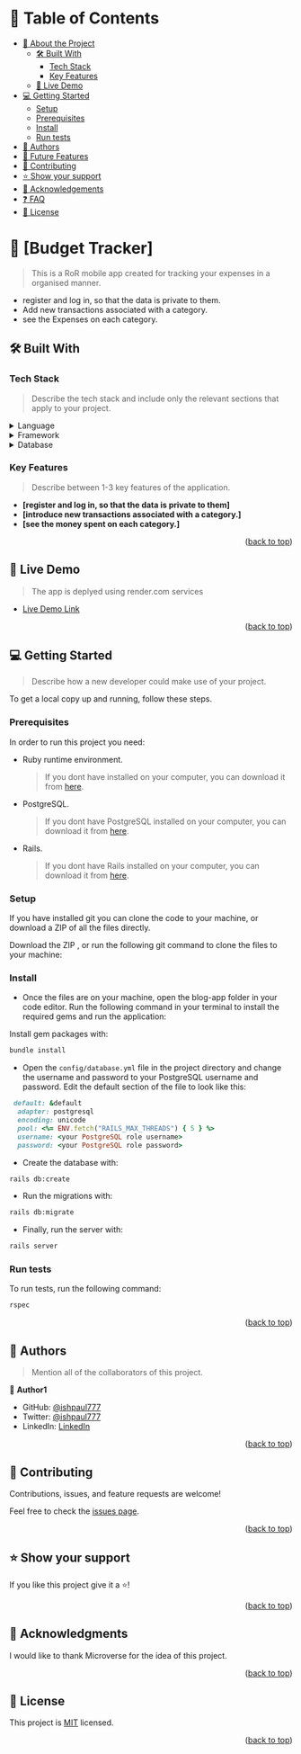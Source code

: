 <a name="readme-top"></a>

# 📗 Table of Contents

- [📖 About the Project](#about-project)
  - [🛠 Built With](#built-with)
    - [Tech Stack](#tech-stack)
    - [Key Features](#key-features)
  - [🚀 Live Demo](#live-demo)
- [💻 Getting Started](#getting-started)
  - [Setup](#setup)
  - [Prerequisites](#prerequisites)
  - [Install](#install)
  - [Run tests](#run-tests)
- [👥 Authors](#authors)
- [🔭 Future Features](#future-features)
- [🤝 Contributing](#contributing)
- [⭐️ Show your support](#support)
- [🙏 Acknowledgements](#acknowledgements)
- [❓ FAQ](#faq)
- [📝 License](#license)

<!-- PROJECT DESCRIPTION -->

# 📖 [Budget Tracker] <a name="about-project"></a>

> This is a RoR mobile app created for tracking your expenses in a organised manner.

- register and log in, so that the data is private to them.
- Add new transactions associated with a category.
- see the Expenses on each category.

## 🛠 Built With <a name="built-with"></a>

### Tech Stack <a name="tech-stack"></a>

> Describe the tech stack and include only the relevant sections that apply to your project.

<details>
  <summary>Language</summary>
  <ul>
    <li><a href="https://reactjs.org/">Ruby</a></li>
  </ul>
</details>

<details>
  <summary>Framework</summary>
  <ul>
    <li><a href="https://expressjs.com/">Rails</a></li>
  </ul>
</details>

<details>
<summary>Database</summary>
  <ul>
    <li><a href="https://www.postgresql.org/">PostgreSQL</a></li>
  </ul>
</details>

<!-- Features -->

### Key Features <a name="key-features"></a>

> Describe between 1-3 key features of the application.

- **[register and log in, so that the data is private to them]**
- **[introduce new transactions associated with a category.]**
- **[see the money spent on each category.]**

<p align="right">(<a href="#readme-top">back to top</a>)</p>

<!-- LIVE DEMO -->

## 🚀 Live Demo <a name="live-demo"></a>

> The app is deplyed using render.com services

- [Live Demo Link](https://mysite-the3.onrender.com/)

<p align="right">(<a href="#readme-top">back to top</a>)</p>

<!-- GETTING STARTED -->

## 💻 Getting Started <a name="getting-started"></a>

> Describe how a new developer could make use of your project.

To get a local copy up and running, follow these steps.

### Prerequisites

In order to run this project you need:

- Ruby runtime environment.
  > If you dont have installed on your computer, you can download it from [here](https://www.ruby-lang.org/en/downloads/).
- PostgreSQL.
  > If you dont have PostgreSQL installed on your computer, you can download it from [here](https://www.postgresql.org/download/).
- Rails.
  > If you dont have Rails installed on your computer, you can download it from [here](https://rubyonrails.org/).

### Setup

If you have installed git you can clone the code to your machine, or download a ZIP of all the files directly.

Download the ZIP , or run the following git command to clone the files to your machine:

### Install

- Once the files are on your machine, open the blog-app folder in your code editor. Run the following command in your terminal to install the required gems and run the application:

Install gem packages with:

```bash
bundle install
```

- Open the `config/database.yml` file in the project directory and change the username and password to your PostgreSQL username and password. Edit the default section of the file to look like this:

```rb
 default: &default
  adapter: postgresql
  encoding: unicode
  pool: <%= ENV.fetch("RAILS_MAX_THREADS") { 5 } %>
  username: <your PostgreSQL role username>
  password: <your PostgreSQL role password>
```

- Create the database with:

```bash
rails db:create
```

- Run the migrations with:

```bash
rails db:migrate
```

- Finally, run the server with:

```bash
rails server
```


### Run tests

To run tests, run the following command:

```bash
rspec
```

<p align="right">(<a href="#readme-top">back to top</a>)</p>

<!-- AUTHORS -->

## 👥 Authors <a name="authors"></a>

> Mention all of the collaborators of this project.

👤 **Author1**

- GitHub: [@ishpaul777](https://github.com/ishpaul777)
- Twitter: [@ishpaul777](https://twitter.com/ishpaul777)
- LinkedIn: [LinkedIn](https://linkedin.com/in/ishpaul777)

<p align="right">(<a href="#readme-top">back to top</a>)</p>


## 🤝 Contributing <a name="contributing"></a>

Contributions, issues, and feature requests are welcome!

Feel free to check the [issues page](../../issues/).

<p align="right">(<a href="#readme-top">back to top</a>)</p>

<!-- SUPPORT -->

## ⭐️ Show your support <a name="support"></a>

If you like this project give it a ⭐️!

<p align="right">(<a href="#readme-top">back to top</a>)</p>

<!-- ACKNOWLEDGEMENTS -->

## 🙏 Acknowledgments <a name="acknowledgements"></a>

I would like to thank Microverse for the idea of this project.

<p align="right">(<a href="#readme-top">back to top</a>)</p>

<!-- LICENSE -->

## 📝 License <a name="license"></a>

This project is [MIT](./LICENSE) licensed.


<p align="right">(<a href="#readme-top">back to top</a>)</p>

